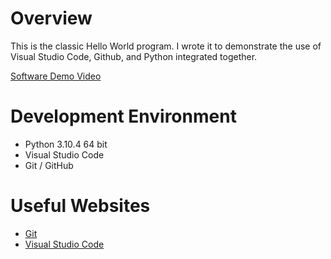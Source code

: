 # Overview

This is the classic Hello World program. I wrote it to demonstrate the use of Visual Studio Code, Github, and Python integrated together.

[Software Demo Video](https://www.youtube.com/watch?v=4dZ2VLglp-I)

# Development Environment

* Python 3.10.4 64 bit
* Visual Studio Code
* Git / GitHub

# Useful Websites

* [Git](https://git-scm.com)
* [Visual Studio Code](https://code.visualstudio.com)